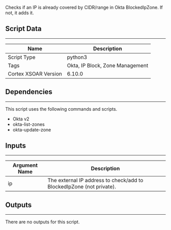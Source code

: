 Checks if an IP is already covered by CIDR/range in Okta BlockedIpZone. If not, it adds it.

## Script Data

---

| **Name** | **Description** |
| --- | --- |
| Script Type | python3 |
| Tags | Okta, IP Block, Zone Management |
| Cortex XSOAR Version | 6.10.0 |

## Dependencies

---
This script uses the following commands and scripts.

* Okta v2
* okta-list-zones
* okta-update-zone


## Inputs

---

| **Argument Name** | **Description** |
| --- | --- |
| ip | The external IP address to check/add to BlockedIpZone \(not private\). |

## Outputs

---
There are no outputs for this script.
